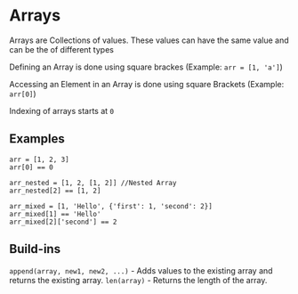 # Arrays
Arrays are Collections of values. These values can have the same value and can be the of different types

Defining an Array is done using square brackes (Example: `arr = [1, 'a']`)

Accessing an Element in an Array is done using square Brackets (Example: `arr[0]`)

Indexing of arrays starts at `0`


## Examples

```
arr = [1, 2, 3]
arr[0] == 0

arr_nested = [1, 2, [1, 2]] //Nested Array
arr_nested[2] == [1, 2]

arr_mixed = [1, 'Hello', {'first': 1, 'second': 2}]
arr_mixed[1] == 'Hello'
arr_mixed[2]['second'] == 2 
```


## Build-ins
`append(array, new1, new2, ...)` - Adds values to the existing array and returns the existing array.
`len(array)` - Returns the length of the array. 
